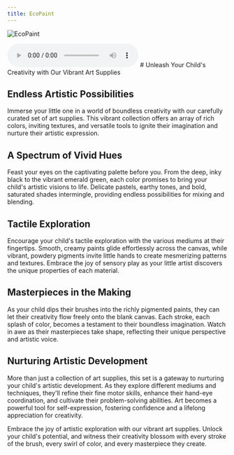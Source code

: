 ```yaml
---
title: EcoPaint
---
```


![EcoPaint](/pretendotyper/images/EcoPaint.png)

<audio controls>
<source src="/pretendotyper/audio/EcoPaint.mp3"/>
</audio>
# Unleash Your Child's Creativity with Our Vibrant Art Supplies

## Endless Artistic Possibilities

Immerse your little one in a world of boundless creativity with our carefully curated set of art supplies. This vibrant collection offers an array of rich colors, inviting textures, and versatile tools to ignite their imagination and nurture their artistic expression.

## A Spectrum of Vivid Hues

Feast your eyes on the captivating palette before you. From the deep, inky black to the vibrant emerald green, each color promises to bring your child's artistic visions to life. Delicate pastels, earthy tones, and bold, saturated shades intermingle, providing endless possibilities for mixing and blending.

## Tactile Exploration

Encourage your child's tactile exploration with the various mediums at their fingertips. Smooth, creamy paints glide effortlessly across the canvas, while vibrant, powdery pigments invite little hands to create mesmerizing patterns and textures. Embrace the joy of sensory play as your little artist discovers the unique properties of each material.

## Masterpieces in the Making

As your child dips their brushes into the richly pigmented paints, they can let their creativity flow freely onto the blank canvas. Each stroke, each splash of color, becomes a testament to their boundless imagination. Watch in awe as their masterpieces take shape, reflecting their unique perspective and artistic voice.

## Nurturing Artistic Development

More than just a collection of art supplies, this set is a gateway to nurturing your child's artistic development. As they explore different mediums and techniques, they'll refine their fine motor skills, enhance their hand-eye coordination, and cultivate their problem-solving abilities. Art becomes a powerful tool for self-expression, fostering confidence and a lifelong appreciation for creativity.

Embrace the joy of artistic exploration with our vibrant art supplies. Unlock your child's potential, and witness their creativity blossom with every stroke of the brush, every swirl of color, and every masterpiece they create.
